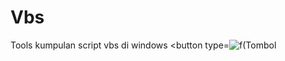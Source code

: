 # Vbs
Tools kumpulan script vbs di windows
<button type=![f](https://avatars.githubusercontent.com/u/76223089?s=400&u=c005e296ac5abeca2f006fe3765aee58d62c5ef4&v=4.jpg)(Tombol</button>
